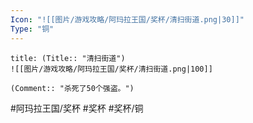 ```yaml
---
Icon: "![[图片/游戏攻略/阿玛拉王国/奖杯/清扫街道.png|30]]"
Type: "铜"
---
```

```ad-common-bronze-trophy
title: (Title:: "清扫街道")
![[图片/游戏攻略/阿玛拉王国/奖杯/清扫街道.png|100]]

(Comment:: "杀死了50个强盗。")
```

#阿玛拉王国/奖杯 #奖杯 #奖杯/铜
